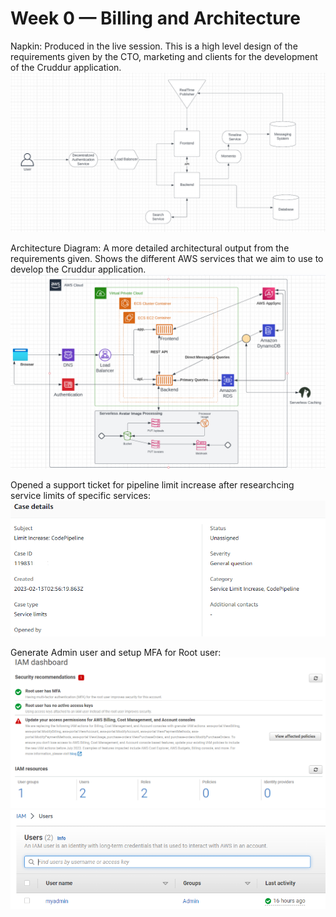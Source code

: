 # Week 0 — Billing and Architecture

Napkin: Produced in the live session. This is a high level design of the requirements given by the CTO, marketing and clients for the development of the Cruddur application.
![Napkin text](https://github.com/tkstman/aws-bootcamp-cruddur-2023/blob/main/_docs/assets/Napkin_Diagram_Week_0.PNG)


Architecture Diagram: A more detailed architectural output from the requirements given. Shows the different AWS services that we aim to use to develop the Cruddur application.
![Architecture text](https://github.com/tkstman/aws-bootcamp-cruddur-2023/blob/main/_docs/assets/Architecture_Recreated.PNG)

Opened a support ticket for pipeline limit increase after researchcing service limits of specific services:
![Support_Ticket text](https://github.com/tkstman/aws-bootcamp-cruddur-2023/blob/main/_docs/assets/pipeline_increase.PNG)

Generate Admin user and setup MFA for Root user:
![User_Cred text](https://github.com/tkstman/aws-bootcamp-cruddur-2023/blob/main/_docs/assets/setupMFA.PNG)
![Admin_User text](https://github.com/tkstman/aws-bootcamp-cruddur-2023/blob/main/_docs/assets/usercredentials.PNG)
